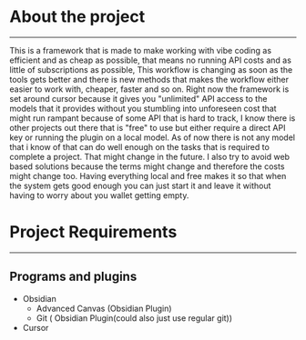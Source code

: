 # About the project
---
This is a framework that is made to make working with vibe coding as efficient and as cheap as possible, that means no running API costs and as little of subscriptions as possible, This workflow is changing as soon as the tools gets better and there is new methods that makes the workflow either easier to work with, cheaper, faster and so on. Right now the framework is set around cursor because it gives you "unlimited" API access to the models that it provides without you stumbling into unforeseen cost that might run rampant because of some API that is hard to track, I know there is other projects out there that is "free" to use but either require a direct API key or running the plugin on a local model. As of now there is not any model that i know of that can do well enough on the tasks that is required to complete a project. That might change in the future. I also try to avoid web based solutions because the terms might change and therefore the costs might change too. Having everything local and free makes it so that when the system gets good enough you can just start it and leave it without having to worry about you wallet getting empty. 

# Project Requirements
---
## Programs and plugins
- Obsidian
	- Advanced Canvas  (Obsidian Plugin)
	- Git ( Obsidian Plugin(could also just use regular git))
- Cursor
